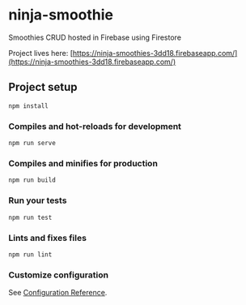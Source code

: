 # ninja-smoothie

Smoothies CRUD hosted in Firebase using Firestore

Project lives here: [https://ninja-smoothies-3dd18.firebaseapp.com/](https://ninja-smoothies-3dd18.firebaseapp.com/)

## Project setup

```
npm install
```

### Compiles and hot-reloads for development

```
npm run serve
```

### Compiles and minifies for production

```
npm run build
```

### Run your tests

```
npm run test
```

### Lints and fixes files

```
npm run lint
```

### Customize configuration

See [Configuration Reference](https://cli.vuejs.org/config/).

